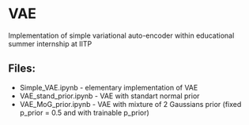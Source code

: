 # VAE
Implementation of simple variational auto-encoder within educational summer internship at IITP
## Files:
- Simple_VAE.ipynb - elementary implementation of VAE
- VAE_stand_prior.ipynb - VAE with standart normal prior
- VAE_MoG_prior.ipynb - VAE with mixture of 2 Gaussians prior (fixed p_prior = 0.5 and with trainable p_prior)
